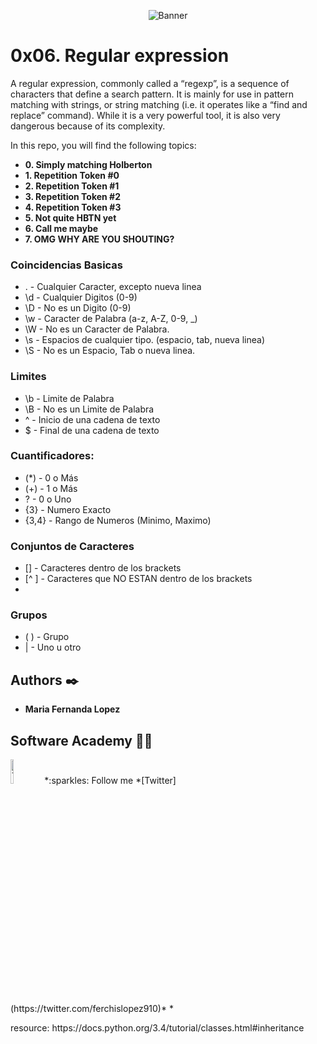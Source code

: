 <p align="center"><img src='https://media0.giphy.com/media/L8K62iTDkzGX6/giphy.gif?cid=790b7611609c8213dc5a382fe5f611e7beaab715c73d0503&rid=giphy.gif&ct=g' alt='Banner'></p>

# 0x06. Regular expression

<p>

A regular expression, commonly called a “regexp”, is a sequence of characters that define a search pattern.  It is mainly for use in pattern matching with strings, or string matching (i.e. it operates like a “find and replace” command). While it is a very powerful tool, it is also very dangerous because of its complexity.

<p>

In this repo, you will find the following topics:

- __0. Simply matching Holberton__ 
- __1. Repetition Token #0__
- __2. Repetition Token #1__
- __3. Repetition Token #2__
- __4. Repetition Token #3__
- __5. Not quite HBTN yet__
- __6. Call me maybe__
- __7. OMG WHY ARE YOU SHOUTING?__


### Coincidencias Basicas
- .       - Cualquier Caracter, excepto nueva linea
- \d      - Cualquier Digitos (0-9)
- \D      - No es un Digito (0-9)
- \w      - Caracter de Palabra (a-z, A-Z, 0-9, _)
- \W      - No es un Caracter de Palabra.
- \s      - Espacios de cualquier tipo. (espacio, tab, nueva linea)
- \S      - No es un Espacio, Tab o nueva linea.

### Limites
- \b      - Limite de Palabra
- \B      - No es un Limite de Palabra
- ^       - Inicio de una cadena de texto
- $       - Final de una cadena de texto

### Cuantificadores:
- (*)       - 0 o Más
- (+)       - 1 o Más
- ?       - 0 o Uno
- {3}     - Numero Exacto
- {3,4}   - Rango de Numeros (Minimo, Maximo)

### Conjuntos de Caracteres
- []      - Caracteres dentro de los brackets
- [^ ]    - Caracteres que NO ESTAN dentro de los brackets
- 
### Grupos
- ( )     - Grupo
- |       - Uno u otro


## Authors :black_nib:
* __Maria Fernanda Lopez__

## Software Academy 👨‍💻

<p aling="center">
<a>
<img src="https://i.pinimg.com/originals/ba/46/c8/ba46c8090ccc536ef26c005f9f2fc404.gif" alt="Twitter" width=10% /></a>
*:sparkles: Follow me *[Twitter](https://twitter.com/ferchislopez910)*
*<p aling="center">

<p>resource:
https://docs.python.org/3.4/tutorial/classes.html#inheritance
<p>